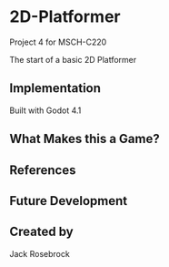 # 2D-Platformer
Project 4 for MSCH-C220

The start of a basic 2D Platformer

## Implementation
Built with Godot 4.1

## What Makes this a Game?

## References

## Future Development

## Created by 
Jack Rosebrock
